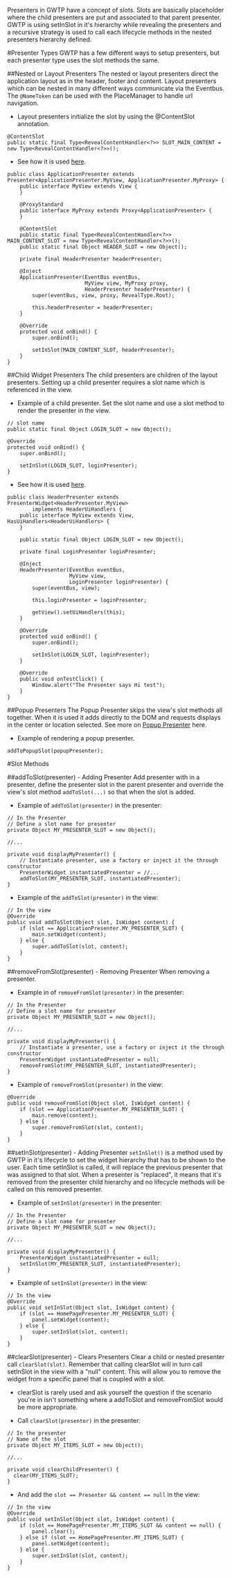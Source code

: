Presenters in GWTP have a concept of slots. Slots are basically placeholder where the child presenters are put and associated to that parent presenter. GWTP is using setInSlot in it's hierarchy while revealing the presenters and a recursive strategy is used to call each lifecycle methods in the nested presenters hierarchy defined.

#Presenter Types
GWTP has a few different ways to setup presenters, but each presenter type uses the slot methods the same.

##Nested or Layout Presenters
The nested or layout presenters direct the application layout as in the header, footer and content. Layout presenters which can be nested in many different ways communicate via the Eventbus. The `@NameToken` can be used with the PlaceManager to handle url navigation.

* Layout presenters initialize the slot by using the @ContentSlot annotation.

```
@ContentSlot
public static final Type<RevealContentHandler<?>> SLOT_MAIN_CONTENT = new Type<RevealContentHandler<?>>();
```

* See how it is used [here](https://github.com/ArcBees/ArcBees-tools/blob/master/archetypes/gwtp-appengine-objectify/src/main/java/com/arcbees/project/client/application/ApplicationPresenter.java).

```
public class ApplicationPresenter extends Presenter<ApplicationPresenter.MyView, ApplicationPresenter.MyProxy> {
    public interface MyView extends View {
    }

    @ProxyStandard
    public interface MyProxy extends Proxy<ApplicationPresenter> {
    }

    @ContentSlot
    public static final Type<RevealContentHandler<?>> MAIN_CONTENT_SLOT = new Type<RevealContentHandler<?>>();
    public static final Object HEADER_SLOT = new Object();

    private final HeaderPresenter headerPresenter;

    @Inject
    ApplicationPresenter(EventBus eventBus,
                         MyView view, MyProxy proxy,
                         HeaderPresenter headerPresenter) {
        super(eventBus, view, proxy, RevealType.Root);

        this.headerPresenter = headerPresenter;
    }

    @Override
    protected void onBind() {
        super.onBind();

        setInSlot(MAIN_CONTENT_SLOT, headerPresenter);
    }
}
```

##Child Widget Presenters
The child presenters are children of the layout presenters. Setting up a child presenter requires a slot name which is referenced in the view.

* Example of a child presenter. Set the slot name and use a slot method to render the presenter in the view.

```
// slot name
public static final Object LOGIN_SLOT = new Object();

@Override
protected void onBind() {
    super.onBind();

    setInSlot(LOGIN_SLOT, loginPresenter);
}
```

* See how it is used [here](https://github.com/ArcBees/ArcBees-tools/blob/master/archetypes/gwtp-appengine-objectify/src/main/java/com/arcbees/project/client/application/widget/header/HeaderPresenter.java).

```
public class HeaderPresenter extends PresenterWidget<HeaderPresenter.MyView>
        implements HeaderUiHandlers {
    public interface MyView extends View, HasUiHandlers<HeaderUiHandlers> {
    }

    public static final Object LOGIN_SLOT = new Object();

    private final LoginPresenter loginPresenter;

    @Inject
    HeaderPresenter(EventBus eventBus,
                    MyView view,
                    LoginPresenter loginPresenter) {
        super(eventBus, view);

        this.loginPresenter = loginPresenter;

        getView().setUiHandlers(this);
    }

    @Override
    protected void onBind() {
        super.onBind();

        setInSlot(LOGIN_SLOT, loginPresenter);
    }

    @Override
    public void onTestClick() {
        Window.alert("The Presenter says Hi test");
    }
}
```

##Popup Presenters
The Popup Presenter skips the view's slot methods all together. When it is used it adds directly to the DOM and
requests displays in the center or location selected. See more on [Popup Presenter][pp] here.

* Example of rendering a popup presenter.

```
addToPopupSlot(popupPresenter);
```

#Slot Methods

##addToSlot(presenter) - Adding Presenter
Add presenter with in a presenter, define the presenter slot in the parent presenter and override the view's slot method `addToSlot(...)` so that when the slot is added.

* Example of `addToSlot(presenter)` in the presenter:

```
// In the Presenter
// Define a slot name for presenter
private Object MY_PRESENTER_SLOT = new Object();

//...

private void displayMyPresenter() {
    // Instantiate presenter, use a factory or inject it the through constructor
    PresenterWidget instantiatedPresenter = //...
    addToSlot(MY_PRESENTER_SLOT, instantiatedPresenter);
}
```

* Example of the `addToSlot(presenter)` in the view:

```
// In the view
@Override
public void addToSlot(Object slot, IsWidget content) {
    if (slot == ApplicationPresenter.MY_PRESENTER_SLOT) {
        main.setWidget(content);
    } else {
        super.addToSlot(slot, content);
    }
}
```

##removeFromSlot(presenter) - Removing Presenter
When removing a presenter.

* Example in of `removeFromSlot(presenter)` in the presenter:

```
// In the Presenter
// Define a slot name for presenter
private Object MY_PRESENTER_SLOT = new Object();

//...

private void displayMyPresenter() {
    // Instantiate a presenter, use a factory or inject it the through constructor
    PresenterWidget instantiatedPresenter = null;
    removeFromSlot(MY_PRESENTER_SLOT, instantiatedPresenter);
}
```

* Example of `removeFromSlot(presenter)` in the view:

```
@Override
public void removeFromSlot(Object slot, IsWidget content) {
    if (slot == ApplicationPresenter.MY_PRESENTER_SLOT) {
        main.remove(content);
    } else {
        super.removeFromSlot(slot, content);
    }
}
```

##setInSlot(presenter) - Adding Presenter
`setInSlot()` is a method used by GWTP in it's lifecycle to set the widget hierarchy that has to be shown to the user. Each time setInSlot is called, it will replace the previous presenter that was assigned to that slot. When a presenter is "replaced", it means that it's removed from the presenter child hierarchy and no lifecycle methods will be called on this removed presenter.

* Example of `setInSlot(presenter)` in the presenter:

```
// In the Presenter
// Define a slot name for presenter
private Object MY_PRESENTER_SLOT = new Object();

//...

private void displayMyPresenter() {
    PresenterWidget instantiatedPresenter = null;
    setInSlot(MY_PRESENTER_SLOT, instantiatedPresenter);
}
```

* Example of `setInSlot(presenter)` in the view:

```
// In the view
@Override
public void setInSlot(Object slot, IsWidget content) {
    if (slot == HomePagePresenter.MY_PRESENTER_SLOT) {
        panel.setWidget(content);
    } else {
        super.setInSlot(slot, content);
    }
}
```

##clearSlot(presenter) - Clears Presenters
Clear a child or nested presenter call `clearSlot(slot)`. Remember that calling clearSlot will in turn call setInSlot in the view with a "null" content. This will allow you to remove the widget from a specific panel that is coupled with a slot.

* clearSlot is rarely used and ask yourself the question if the scenario you're in isn't something where a addToSlot and removeFromSlot would be more appropriate.

* Call `clearSlot(presenter)` in the presenter:

```
// In the presenter
// Name of the slot
private Object MY_ITEMS_SLOT = new Object();

//...

private void clearChildPresenter() {
  clear(MY_ITEMS_SLOT);
}
```

* And add the `slot == Presenter && content == null` in the view:

```
// In the view
@Override
public void setInSlot(Object slot, IsWidget content) {
    if (slot == HomePagePresenter.MY_ITEMS_SLOT && content == null) {
        panel.clear();
    } else if (slot == HomePagePresenter.MY_ITEMS_SLOT) {
        panel.setWidget(content);
    } else {
        super.setInSlot(slot, content);
    }
}
```

[pp]: gwtp/features/Popup-Presenter.html "Popup Presenter"
